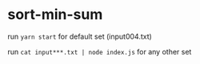 # sort-min-sum

run `yarn start` for default set (input004.txt)

run `cat input***.txt | node index.js` for any other set
